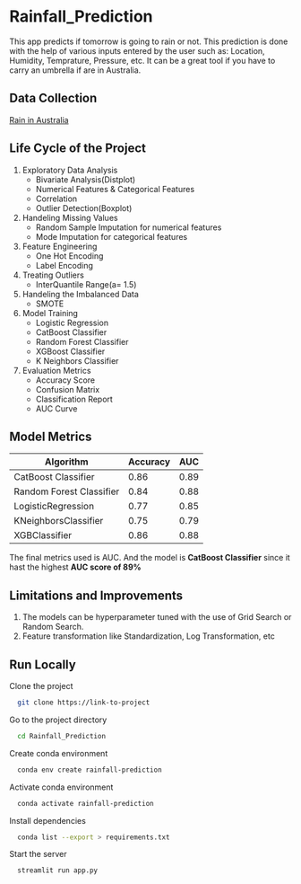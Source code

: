 # Rainfall_Prediction 
This app predicts if tomorrow is going to rain or not. 
This prediction is done with the help of various inputs entered by the user such as: Location, Humidity, Temprature, Pressure, etc.
It can be a great tool if you have to carry an umbrella if are in Australia.

## Data Collection
[Rain in Australia](https://www.kaggle.com/datasets/jsphyg/weather-dataset-rattle-package?datasetId=6012&sortBy=voteCount)

## Life Cycle of the Project
1. Exploratory Data Analysis
    - Bivariate Analysis(Distplot)
    - Numerical Features & Categorical Features
    - Correlation
    - Outlier Detection(Boxplot)
2. Handeling Missing Values
    - Random Sample Imputation for numerical features
    - Mode Imputation for categorical features 
3. Feature Engineering
    - One Hot Encoding 
    - Label Encoding
4. Treating Outliers
    - InterQuantile Range(a= 1.5)
5. Handeling the Imbalanced Data
    - SMOTE
6. Model Training
    - Logistic Regression
    - CatBoost Classifier
    - Random Forest Classifier
    - XGBoost Classifier
    - K Neighbors Classifier
7. Evaluation Metrics
    - Accuracy Score
    - Confusion Matrix
    - Classification Report
    - AUC Curve

## Model Metrics
Algorithm  | Accuracy | AUC
------------- | ------------- | ------
CatBoost Classifier  | 0.86 | 0.89
Random Forest Classifier  | 0.84 | 0.88
LogisticRegression | 0.77 | 0.85
KNeighborsClassifier | 0.75 | 0.79
XGBClassifier | 0.86 | 0.88



The final metrics used is AUC.
And the model is **CatBoost Classifier** since it hast the highest **AUC score of 89%**

## Limitations and Improvements
1. The models can be hyperparameter tuned with the use of Grid Search or Random Search.
2. Feature transformation like Standardization, Log Transformation, etc
## Run Locally

Clone the project

```bash
  git clone https://link-to-project
```

Go to the project directory

```bash
  cd Rainfall_Prediction
```

Create conda environment

```bash
  conda env create rainfall-prediction
```

Activate conda environment

```bash
  conda activate rainfall-prediction
```

Install dependencies

```bash
  conda list --export > requirements.txt
```

Start the server

```bash
  streamlit run app.py
```

